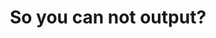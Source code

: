 ---
title: 'So you can not output?'
redirect_to:
  - 'https://discuss.pencil2d.org/t/so-you-can-not-output/1223'
---